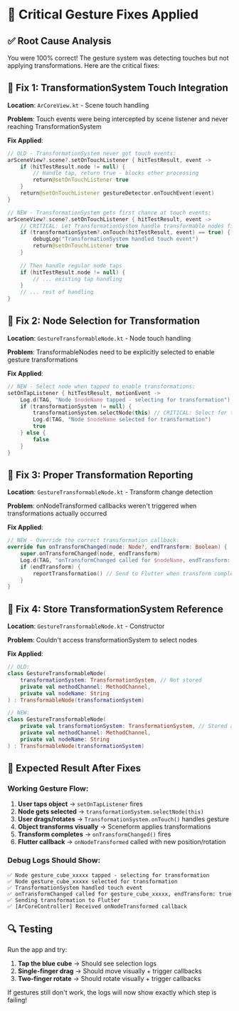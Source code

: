 # 🔧 Critical Gesture Fixes Applied

## ✅ **Root Cause Analysis**
You were 100% correct! The gesture system was detecting touches but not applying transformations. Here are the critical fixes:

## **🎯 Fix 1: TransformationSystem Touch Integration**
**Location**: `ArCoreView.kt` - Scene touch handling

**Problem**: Touch events were being intercepted by scene listener and never reaching TransformationSystem

**Fix Applied**:
```kotlin
// OLD - TransformationSystem never got touch events:
arSceneView?.scene?.setOnTouchListener { hitTestResult, event ->
    if (hitTestResult.node != null) {
        // Handle tap, return true - blocks other processing
        return@setOnTouchListener true
    }
    return@setOnTouchListener gestureDetector.onTouchEvent(event)
}

// NEW - TransformationSystem gets first chance at touch events:
arSceneView?.scene?.setOnTouchListener { hitTestResult, event ->
    // CRITICAL: Let TransformationSystem handle transformable nodes first
    if (transformationSystem?.onTouch(hitTestResult, event) == true) {
        debugLog("TransformationSystem handled touch event")
        return@setOnTouchListener true
    }
    
    // Then handle regular node taps
    if (hitTestResult.node != null) {
        // ... existing tap handling
    }
    // ... rest of handling
}
```

## **🎯 Fix 2: Node Selection for Transformation**
**Location**: `GestureTransformableNode.kt` - Node touch handling

**Problem**: TransformableNodes need to be explicitly selected to enable gesture transformations

**Fix Applied**:
```kotlin
// NEW - Select node when tapped to enable transformations:
setOnTapListener { hitTestResult, motionEvent ->
    Log.d(TAG, "Node $nodeName tapped - selecting for transformation")
    if (transformationSystem != null) {
        transformationSystem.selectNode(this) // CRITICAL: Select for transformation
        Log.d(TAG, "Node $nodeName selected for transformation")
        true
    } else {
        false
    }
}
```

## **🎯 Fix 3: Proper Transformation Reporting**
**Location**: `GestureTransformableNode.kt` - Transform change detection

**Problem**: onNodeTransformed callbacks weren't triggered when transformations actually occurred

**Fix Applied**:
```kotlin
// NEW - Override the correct transformation callback:
override fun onTransformChanged(node: Node?, endTransform: Boolean) {
    super.onTransformChanged(node, endTransform)
    Log.d(TAG, "onTransformChanged called for $nodeName, endTransform: $endTransform")
    if (endTransform) {
        reportTransformation() // Send to Flutter when transform completes
    }
}
```

## **🎯 Fix 4: Store TransformationSystem Reference**
**Location**: `GestureTransformableNode.kt` - Constructor

**Problem**: Couldn't access transformationSystem to select nodes

**Fix Applied**:
```kotlin
// OLD:
class GestureTransformableNode(
    transformationSystem: TransformationSystem, // Not stored
    private val methodChannel: MethodChannel,
    private val nodeName: String
) : TransformableNode(transformationSystem)

// NEW:
class GestureTransformableNode(
    private val transformationSystem: TransformationSystem, // Stored as private val
    private val methodChannel: MethodChannel,
    private val nodeName: String
) : TransformableNode(transformationSystem)
```

## **🚀 Expected Result After Fixes**

### **Working Gesture Flow**:
1. **User taps object** → `setOnTapListener` fires
2. **Node gets selected** → `transformationSystem.selectNode(this)`
3. **User drags/rotates** → `TransformationSystem.onTouch()` handles gesture
4. **Object transforms visually** → Sceneform applies transformations
5. **Transform completes** → `onTransformChanged()` fires
6. **Flutter callback** → `onNodeTransformed` called with new position/rotation

### **Debug Logs Should Show**:
```
✅ Node gesture_cube_xxxxx tapped - selecting for transformation
✅ Node gesture_cube_xxxxx selected for transformation  
✅ TransformationSystem handled touch event
✅ onTransformChanged called for gesture_cube_xxxxx, endTransform: true
✅ Sending transformation to Flutter
✅ [ArCoreController] Received onNodeTransformed callback
```

## **🔍 Testing**
Run the app and try:
1. **Tap the blue cube** → Should see selection logs
2. **Single-finger drag** → Should move visually + trigger callbacks
3. **Two-finger rotate** → Should rotate visually + trigger callbacks

If gestures still don't work, the logs will now show exactly which step is failing!
